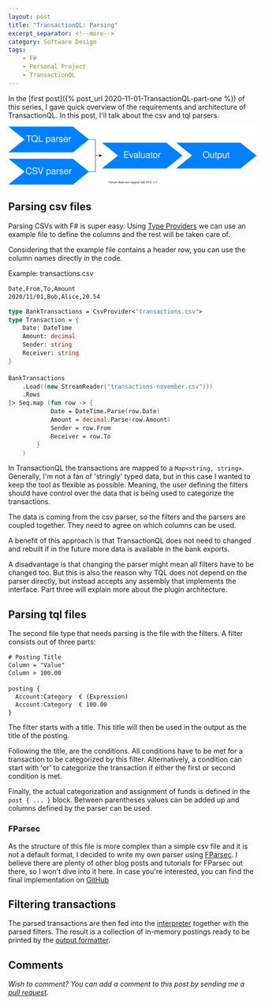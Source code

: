 ```yaml
---
layout: post
title: "TransactionQL: Parsing"
excerpt_separator: <!--more-->
category: Software Design
tags:
    - F#
    - Personal Project
    - TransactionQL
---
```


In the [first post]({% post_url 2020-11-01-TransactionQL-part-one %})
of this series, I gave quick overview of the requirements and
architecture of TransactionQL. In this post, I'll talk about the
csv and tql parsers.

![high level design](/assets/2020-11-01/tql-design.svg)
<!--more-->

## Parsing csv files
Parsing CSVs with F# is super easy. Using [Type Providers](https://docs.microsoft.com/en-us/dotnet/fsharp/tutorials/type-providers/)
we can use an example file to define the columns and the rest will
be taken care of.

Considering that the example file contains a header row, you can
use the column names directly in the code.

Example: transactions.csv
```csv
Date,From,To,Amount
2020/11/01,Bob,Alice,20.54
```

```fsharp
type BankTransactions = CsvProvider<"transactions.csv">
type Transaction = {
    Date: DateTime
    Amount: decimal
    Sender: string
    Receiver: string
}

BankTransactions
    .Load((new StreamReader("transactions-november.csv")))
    .Rows
|> Seq.map (fun row -> {
            Date = DateTime.Parse(row.Date)
            Amount = decimal.Parse(row.Amount)
            Sender = row.From
            Receiver = row.To
        }
    )
```

In TransactionQL the transactions are mapped to a `Map<string, string>`.
Generally, I'm not a fan of 'stringly' typed data, but in this
case I wanted to keep the tool as flexible as possible. Meaning,
the user defining the filters should have control over the data
that is being used to categorize the transactions.

The data is coming from the csv parser, so the filters and the
parsers are coupled together. They need to agree on which columns
can be used.

A benefit of this approach is that TransactionQL does not need to
changed and rebuilt if in the future more data is available in
the bank exports.

A disadvantage is that changing the parser might mean all filters
have to be changed too. But this is also the reason why TQL does
not depend on the parser directly, but instead accepts any assembly
that implements the interface. Part three will explain more about
the plugin architecture.

## Parsing tql files
The second file type that needs parsing is the file with the
filters. A filter consists out of three parts:

```
# Posting Title
Column = "Value"
Column > 100.00

posting {
  Account:Category  € (Expression)
  Account:Category  € 100.00
}
```

The filter starts with a title. This title will then be used in
the output as the title of the posting.

Following the title, are the conditions. All conditions have to
be met for a transaction to be categorized by this filter.
Alternatively, a condition can start with 'or' to categorize
the transaction if either the first or second condition is met.

Finally, the actual categorization and assignment of funds is
defined in the `post { ... }` block. Between parentheses values
can be added up and columns defined by the parser can be used.

### FParsec
As the structure of this file is more complex than a simple csv
file and it is not a default format, I decided to write my own
parser using [FParsec](http://www.quanttec.com/fparsec/).
I believe there are plenty of other blog posts and tutorials for
FParsec out there, so I won't dive into it here. In case you're
interested, you can find the final implementation on [GitHub](https://github.com/janssen-io/TransactionQL-fsharp/blob/master/TransactionQL.Parser/QLParser.fs)

## Filtering transactions
The parsed transactions are then fed into the [interpreter](https://github.com/janssen-io/TransactionQL-fsharp/blob/master/TransactionQL.Parser/QLInterpreter.fs)
together with the parsed filters. The result is a collection of
in-memory postings ready to be printed by the [output formatter](https://github.com/janssen-io/TransactionQL-fsharp/blob/master/TransactionQL.Console/Formatter.fs).

## Comments
_Wish to comment? You can add a comment to this post by sending me a [pull request](https://github.com/janssen-io/janssen-io.github.io#readme)._
